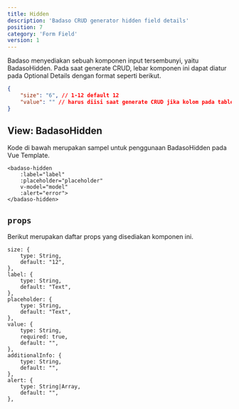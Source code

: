 ```yaml
---
title: Hidden
description: 'Badaso CRUD generator hidden field details'
position: 7
category: 'Form Field'
version: 1
---
```


Badaso menyediakan sebuah komponen input tersembunyi, yaitu BadasoHidden. Pada saat generate CRUD, lebar komponen ini dapat diatur pada Optional Details dengan format seperti berikut.

```json
{
    "size": "6", // 1-12 default 12
    "value": "" // harus diisi saat generate CRUD jika kolom pada table tidak boleh null
}
```

## View: BadasoHidden

Kode di bawah merupakan sampel untuk penggunaan BadasoHidden pada Vue Template.

```vue
<badaso-hidden
    :label="label"
    :placeholder="placeholder"
    v-model="model"
    :alert="error">
</badaso-hidden>
```

## `props`

Berikut merupakan daftar props yang disediakan komponen ini.

```
size: {
    type: String,
    default: "12",
},
label: {
    type: String,
    default: "Text",
},
placeholder: {
    type: String,
    default: "Text",
},
value: {
    type: String,
    required: true,
    default: "",
},
additionalInfo: {
    type: String,
    default: "",
},
alert: {
    type: String|Array,
    default: "",
},
```